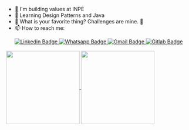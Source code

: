 - 🔭 I'm building values ​​at INPE
- 🌱 Learning Design Patterns and Java
- 🌟 What is your favorite thing? Challenges are mine. 🤩
- 📫 How to reach me: 
<div align=center>
<a target="_blank" href="https://www.linkedin.com/in/kaio-yuri-2063b7248/">
  <img src="https://img.shields.io/badge/-Kaio Yuri-blue?style=for-the-badge&logo=Linkedin&logoColor=white&link=https://www.linkedin.com/in/kaio-yuri-2063b7248/" alt="Linkedin Badge"/>
</a>
<a target="_blank" href="https://api.whatsapp.com/send/?phone=5584992304932&text&type=phone_number&app_absent=0">
<img src="https://img.shields.io/badge/WhatsApp-25D366?style=for-the-badge&logo=whatsapp&logoColor=white" alt="Whatsapp Badge"/>
</a>
</a>
<a target="_blank" href="mailto:kaioyuri96@gmail.com">
  <img src="https://img.shields.io/badge/Gmail-D14836?style=for-the-badge&logo=gmail&logoColor=white" alt="Gmail Badge">
</a>
<a target="_blank" href="gitlab.com.br/KaioYuri">
  <img src="https://img.shields.io/badge/GitLab-330F63?style=for-the-badge&logo=gitlab&logoColor=white" alt="Gitlab Badge">
</a>
</div>
<br>
<a href="https://github.com/anuraghazra/github-readme-stats">
  <img height=200 align="center" src="https://github-readme-stats.vercel.app/api?username=KaioYuri&theme=transparent" />
</a>
<a href="https://github.com/anuraghazra/convoychat">
  <img height=200 align="center" src="https://github-readme-stats.vercel.app/api/top-langs?username=KaioYuri&theme=transparent&layout=compact&langs_count=8&card_width=320" />
</a>
